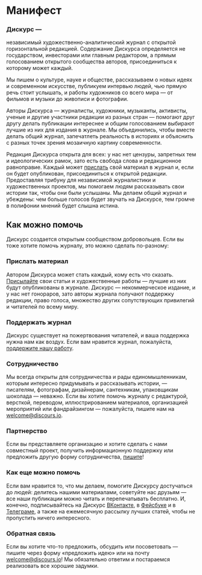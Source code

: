 <h1 class="discours__text__inverse">Манифест</h1>

<h3 class="discours__text__no-left">Дискурс —</h3>

независимый художественно-аналитический журнал с открытой горизонтальной редакцией. Содержание Дискурса определяется не государством, инвесторами или главным редактором, а прямым голосованием открытого сообщества авторов, присоединиться к которому может каждый.

Мы пишем о культуре, науке и обществе, рассказываем о новых идеях и современном искусстве, публикуем интервью людей, чью прямую речь стоит услышать, и работы художников со всего мира — от фильмов и музыки до живописи и фотографии.

Авторы Дискурса — журналисты, художники, музыканты, активисты, ученые и другие участники редакции из разных стран — помогают друг другу делать публикации интереснее и общим голосованием выбирают лучшие из них для издания в журнале. Мы объединились, чтобы вместе делать общий журнал, запечатлеть реальность в историях и объяснить с разных точек зрения мозаичную картину современности.

Редакция Дискурса открыта для всех: у нас нет цензуры, запретных тем и идеологических рамок, зато есть свобода слова и редакционное равноправие. Каждый может [прислать](#send) свой материал в журнал и, если он будет опубликован, присоединиться к открытой редакции. Предоставляя трибуну для независимой журналистики и художественных проектов, мы помогаем людям рассказывать свои истории так, чтобы они были услышаны. Мы делаем общий журнал и убеждены: чем больше голосов будет звучать на Дискурсе, тем громче в полифонии мнений будет слышна истина.

<h2 class="discours__text__inverse">Как можно помочь</h2>

Дискурс создается открытым сообществом добровольцев. Если вы тоже хотите помочь журналу, это можно сделать по-разному:

<h3 class="discours__text__no-left">Прислать материал</h3>

Автором Дискурса может стать каждый, кому есть что сказать. [Присылайте](#send) свои статьи и художественные работы — лучшие из них будут опубликованы в журнале. Дискурс — некоммерческое издание, и у нас нет гонораров, зато авторы журнала получают поддержку редакции, право голоса, множество других сопутствующих привилегий и читателей по всему миру.

<h3 class="discours__text__no-left">Поддержать журнал</h3>

Дискурс существует на пожертвования читателей, и ваша поддержка нужна нам как воздух. Если вам нравится журнал, пожалуйста, [поддержите нашу работу](https://discours.io/help).

<h3 class="discours__text__no-left">Сотрудничество</h3>

Мы всегда открыты для сотрудничества и рады единомышленникам, которым интересно придумывать и рассказывать истории, — писателям, фотографам, дизайнерам, сантехникам, упаковщикам шоколада — неважно. Если вы хотите помочь журналу с редактурой, версткой, переводом, иллюстрированием материалов, организацией мероприятий или фандрайзингом — пожалуйста, пишите нам на [welcome@discours.io](mailto:welcome@discours.io).

<h3 class="discours__text__no-left">Партнерство</h3>

Если вы представляете организацию и хотите сделать с нами совместный проект, получить информационную поддержку или предложить другую форму сотрудничества, [пишите](mailto:welcome@discours.io)!

<h3 class="discours__text__no-left">Как еще можно помочь</h3>

Если вам нравится то, что мы делаем, помогите Дискурсу достучаться до людей: делитесь нашими материалами, советуйте нас друзьям — все наши публикации можно читать и перепечатывать бесплатно. И, конечно, подписывайтесь на Дискурс [ВКонтакте](https://vk.com/discoursio), в [Фейсбуке](https://www.facebook.com/discoursio) и в [Телеграме](https://teleg.one/discoursio), а также на ежемесячную рассылку лучших статей, чтобы не пропустить ничего интересного.

<h3 class="discours__text__no-left">Обратная связь</h3>

Если вы хотите что-то предложить, обсудить или посоветовать — пишите через форму «предложить идею» или на почту [welcome@discours.io](mailto:welcome@discours.io)! Мы обязательно ответим и постараемся реализовать все хорошие задумки.
